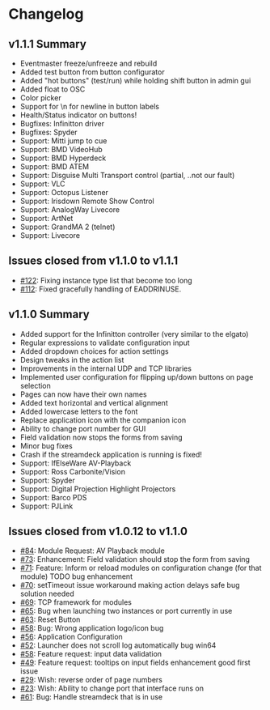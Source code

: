 # Changelog

## v1.1.1 Summary
* Eventmaster freeze/unfreeze and rebuild
* Added test button from button configurator
* Added "hot buttons" (test/run) while holding shift button in admin gui
* Added float to OSC
* Color picker
* Support for \n for newline in button labels
* Health/Status indicator on buttons!
* Bugfixes: Infinitton driver
* Bugfixes: Spyder
* Support: Mitti jump to cue
* Support: BMD VideoHub
* Support: BMD Hyperdeck
* Support: BMD ATEM
* Support: Disguise Multi Transport control (partial, ..not our fault)
* Support: VLC
* Support: Octopus Listener
* Support: Irisdown Remote Show Control
* Support: AnalogWay Livecore
* Support: ArtNet
* Support: GrandMA 2 (telnet)
* Support: Livecore

## Issues closed from v1.1.0 to v1.1.1
* [#122](https://github.com/bitfocus/companion/issues/122): Fixing instance type list that become too long
* [#112](https://github.com/bitfocus/companion/issues/112): Fixed gracefully handling of EADDRINUSE.


## v1.1.0 Summary
* Added support for the Infinitton controller (very similar to the elgato)
* Regular expressions to validate configuration input
* Added dropdown choices for action settings
* Design tweaks in the action list
* Improvements in the internal UDP and TCP libraries
* Implemented user configuration for flipping up/down buttons on page selection
* Pages can now have their own names
* Added text horizontal and vertical alignment
* Added lowercase letters to the font
* Replace application icon with the companion icon
* Ability to change port number for GUI
* Field validation now stops the forms from saving
* Minor bug fixes
* Crash if the streamdeck application is running is fixed!
* Support: IfElseWare AV-Playback
* Support: Ross Carbonite/Vision
* Support: Spyder
* Support: Digital Projection Highlight Projectors
* Support: Barco PDS
* Support: PJLink

## Issues closed from v1.0.12 to v1.1.0
* [#84](https://github.com/bitfocus/companion/issues/84): Module Request: AV Playback module
* [#73](https://github.com/bitfocus/companion/issues/73): Enhancement: Field validation should stop the form from saving
* [#71](https://github.com/bitfocus/companion/issues/71): Feature: Inform or reload modules on configuration change (for that module) TODO bug enhancement
* [#70](https://github.com/bitfocus/companion/issues/70): setTimeout issue workaround making action delays safe bug solution needed
* [#69](https://github.com/bitfocus/companion/issues/69): TCP framework for modules
* [#65](https://github.com/bitfocus/companion/issues/65): Bug when launching two instances or port currently in use
* [#63](https://github.com/bitfocus/companion/issues/63): Reset Button
* [#58](https://github.com/bitfocus/companion/issues/58): Bug: Wrong application logo/icon bug
* [#56](https://github.com/bitfocus/companion/issues/56): Application Configuration
* [#52](https://github.com/bitfocus/companion/issues/52): Launcher does not scroll log automatically bug win64
* [#58](https://github.com/bitfocus/companion/issues/58): Feature request: input data validation
* [#49](https://github.com/bitfocus/companion/issues/49): Feature request: tooltips on input fields enhancement good first issue
* [#29](https://github.com/bitfocus/companion/issues/29): Wish: reverse order of page numbers
* [#23](https://github.com/bitfocus/companion/issues/23): Wish: Ability to change port that interface runs on
* [#61](https://github.com/bitfocus/companion/issues/61): Bug: Handle streamdeck that is in use
